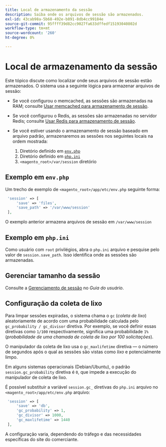 ```yaml
---
title: Local de armazenamento da sessão
description: Saiba onde os arquivos de sessão são armazenados.
exl-id: 43cab98a-5b68-492e-b891-8db4cc99184e
source-git-commit: 95ffff39d82cc9027fa633dffedf15193040802d
workflow-type: tm+mt
source-wordcount: '260'
ht-degree: 0%

---
```


# Local de armazenamento da sessão

Este tópico discute como localizar onde seus arquivos de sessão estão armazenados. O sistema usa a seguinte lógica para armazenar arquivos de sessão:

- Se você configurou o memcached, as sessões são armazenadas na RAM; consulte [Usar memcached para armazenamento de sessão](memcached.md).
- Se você configurou o Redis, as sessões são armazenadas no servidor Redis; consulte [Usar Redis para armazenamento de sessão](../cache/redis-session.md).
- Se você estiver usando o armazenamento de sessão baseado em arquivo padrão, armazenaremos as sessões nos seguintes locais na ordem mostrada:

   1. Diretório definido em [`env.php`](#example-in-envphp)
   1. Diretório definido em [`php.ini`](#example-in-phpini)
   1. `<magento_root>/var/session` diretório

## Exemplo em `env.php`

Um trecho de exemplo de `<magento_root>/app/etc/env.php` seguinte forma:

```php
 'session' => [
     'save' => 'files',
     'save_path' => '/var/www/session'
 ],
```

O exemplo anterior armazena arquivos de sessão em `/var/www/session`

## Exemplo em `php.ini`

Como usuário com `root` privilégios, abra o `php.ini` arquivo e pesquise pelo valor de `session.save_path`. Isso identifica onde as sessões são armazenadas.

## Gerenciar tamanho da sessão

Consulte a [Gerenciamento de sessão](https://docs.magento.com/user-guide/stores/security-session-management.html) no _Guia do usuário_.

## Configuração da coleta de lixo

Para limpar sessões expiradas, o sistema chama o `gc` (_coleta de lixo_) aleatoriamente de acordo com uma probabilidade calculada pelo `gc_probability / gc_divisor` diretiva. Por exemplo, se você definir essas diretivas como `1/100` respectivamente, significa uma probabilidade `1%` (_probabilidade de uma chamada de coleta de lixo por 100 solicitações_).

O manipulador da coleta de lixo usa o `gc_maxlifetime` diretiva — o número de segundos após o qual as sessões são vistas como _lixo_ e potencialmente limpo.

Em alguns sistemas operacionais (Debian/Ubuntu), o padrão `session.gc_probability` diretiva é `0`, que impede a execução do manipulador de coleta de lixo.

É possível substituir a variável `session.gc_` diretivas do `php.ini` arquivo no `<magento_root>/app/etc/env.php` arquivo:

```php
 'session' => [
     'save' => 'db',
     'gc_probability' => 1,
     'gc_divisor' => 1000,
     'gc_maxlifetime' => 1440
 ],
```

A configuração varia, dependendo do tráfego e das necessidades específicas do site do comerciante.
